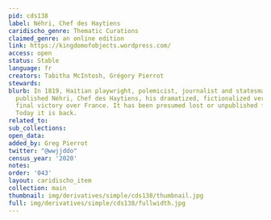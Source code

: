 ```yaml
---
pid: cds138
label: Néhri, Chef des Haytiens
caridischo_genre: Thematic Curations
claimed_genre: an online edition
link: https://kingdomofobjects.wordpress.com/
access: open
status: Stable
language: fr
creators: Tabitha McIntosh, Grégory Pierrot
stewards:
blurb: In 1819, Haitian playwright, polemicist, journalist and statesman Juste Chanlatte
  published Néhri, Chef des Haytiens, his dramatized, fictionalized version of Haiti’s
  final victory over France. It has been presumed lost or unpublished for 200 years.
  Today it is back.
related_to:
sub_collections:
open_data:
added_by: Greg Pierrot
twitter: "@wwjjddo"
census_year: '2020'
notes:
order: '043'
layout: caridischo_item
collection: main
thumbnail: img/derivatives/simple/cds138/thumbnail.jpg
full: img/derivatives/simple/cds138/fullwidth.jpg
---
```

